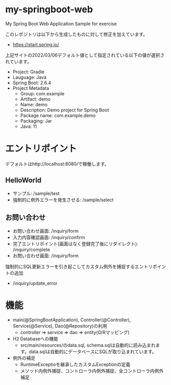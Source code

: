 # my-springboot-web
My Spring Boot Web Application Sample for exercise


このレポジトリは以下から生成したものに対して修正を加えています。
- https://start.spring.io/

上記サイトの2022/03/06デフォルト値として指定されている以下の値が選択されています。
- Project: Gradle
- Lauguage: Java
- Spring Boot: 2.6.4
- Project Metadata
  - Group: com.example
  - Artifact: demo
  - Name: demo
  - Description: Demo project for Spring Boot
  - Package name: com.example.demo
  - Packaging: Jar
  - Java: 11


# エントリポイント
デフォルトはhttp://localhost:8080/で稼働します。

## HelloWorld
- サンプル: /sample/test
- 強制的に例外エラーを発生させる: /sample/select

## お問い合わせ
- お問い合わせ画面: /inquiry/form
- 入力内容確認画面: /inquiry/confirm
- 完了エントリポイント(画面はなく登録完了後にリダイレクト): /inquiry/complete
- お問い合わせ画面: /inquiry/form

強制的にSQL更新エラーを引き起こしてカスタム例外を捕捉するエントリポイントの追加
- /inquiry/update_error


# 機能
- main(@SpringBootApplication), Controller(@Controller), Service(@Service), Dao(@Repository)の利用
  - controller => service => dao => entity(O/Rマッピング)
- H2 Databaseへの機能 
  - src/main/resources/のdata.sql, schema.sqlは自動的に読み込まれます。data.sqlは自動的にデータベースにSQLが取り込まれています。
- 例外の補足
  - RuntimeExceptioを継承したカスタムExceptionの定義
  - メソッド内例外捕捉、コントローラ内例外捕捉、全コントローラ内例外補足
